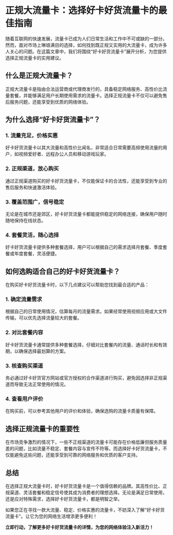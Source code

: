 # 正规大流量卡：选择好卡好货流量卡的最佳指南  

随着互联网的快速发展，流量卡已成为人们日常生活和工作中不可或缺的一部分。然而，面对市场上琳琅满目的选择，如何找到既正规又实用的大流量卡，成为许多人关心的问题。在这篇文章中，我们将围绕“好卡好货流量卡”展开分析，为您提供选择正规流量卡的实用建议。

## 什么是正规大流量卡？

正规大流量卡是指由合法运营商或代理商发行的，具备稳定网络服务、高性价比流量套餐，并能够满足用户长期使用需求的流量卡。选择正规流量卡不仅可以避免售后服务问题，还能享受到优质的网络体验。  

## 为什么选择“好卡好货流量卡”？  

### 1. **流量充足，价格实惠**  
好卡好货流量卡以其大流量和高性价比闻名，非常适合日常需要高频使用流量的用户，如视频爱好者、远程办公人员和移动游戏玩家。  

### 2. **正规渠道，放心购买**  
通过正规渠道购买的好卡好货流量卡，不仅能保证卡的合法性，还能享受到专业的售后服务和快速激活体验。  

### 3. **覆盖范围广，信号稳定**  
无论是在城市还是郊区，好卡好货流量卡都能提供稳定的网络连接，确保用户随时随地保持在线状态。  

### 4. **套餐灵活，随心选择**  
好卡好货流量卡提供多种套餐选择，用户可以根据自己的需求选择月套餐、季度套餐或年度套餐，灵活便捷。  

## 如何选购适合自己的好卡好货流量卡？

在购买好卡好货流量卡时，以下几点建议可以帮助您找到最合适的产品：  

### 1. 确定流量需求  
根据自己的日常使用情况，估算每月的流量需求。如果经常使用视频应用或大文件传输，可以优先选择流量较大的套餐。  

### 2. 对比套餐内容  
好卡好货流量卡通常提供多种套餐选择，仔细对比套餐内的流量、通话时长和有效期，以确保选择最划算的方案。  

### 3. 核查购买渠道  
务必通过好卡好货官方网站或官方授权的合作渠道进行购买，避免因选择非正规渠道而导致无法正常使用的情况。  

### 4. 查看用户评价  
在购买前，可以参考其他用户的评价和体验，确保选购的流量卡质量有保障。  

## 选择正规流量卡的重要性  

在市场竞争激烈的情况下，一些不正规渠道的流量卡可能存在价格低廉但服务质量差的问题，比如流量不稳定、套餐内容与宣传不符等。而选择好卡好货流量卡，不仅能避免这些问题，还能享受到可靠的网络服务和优质的客户支持。  

## 总结  

在选择正规大流量卡时，好卡好货流量卡是一个值得信赖的品牌。其高性价比、正规渠道、灵活套餐和稳定信号使其成为消费者的理想选择。无论是满足日常使用，还是应对特殊需求，选择好卡好货流量卡，都是明智之举。  

如果您正在寻找一款大流量、稳定、价格实惠的流量卡，不妨深入了解“好卡好货流量卡”。让它为您的网络生活增添更多便利！  

**立即行动，了解更多好卡好货流量卡的详情，为您的网络体验注入新活力！**